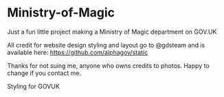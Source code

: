 Ministry-of-Magic
=================

Just a fun little project making a Ministry of Magic department on GOV.UK

All credit for website design styling and layout go to @gdsteam and is available here: https://github.com/alphagov/static

Thanks for not suing me, anyone who owns credits to photos. Happy to change if you contact me.

Styling for GOVUK
